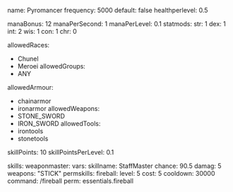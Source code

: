 name: Pyromancer
frequency: 5000
default: false
healthperlevel: 0.5

manaBonus: 12
manaPerSecond: 1
manaPerLevel: 0.1
statmods:
  str: 1
  dex: 1
  int: 2
  wis: 1
  con: 1
  chr: 0

allowedRaces:
  - Chunel
  - Meroei
allowedGroups:
  - ANY

allowedArmour:
  - chainarmor
  - ironarmor
allowedWeapons:
  - STONE_SWORD
  - IRON_SWORD
allowedTools:
  - irontools
  - stonetools

skillPoints: 10
skillPointsPerLevel: 0.1

skills:
     weaponmaster:
        vars:
            skillname: StaffMaster
            chance: 90.5
            damag: 5
            weapons: "STICK"
 permskills:
    fireball:
        level: 5
        cost: 5
        cooldown: 30000
        command: /fireball
        perm: essentials.fireball
    
    
